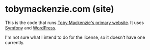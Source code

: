tobymackenzie.com (site)
========================

This is the code that runs [Toby Mackenzie's primary website](https://www.tobymackenzie.com).  It uses [Symfony](https://symfony.com) and [WordPress](https://wordpress.org).

I'm not sure what I intend to do for the license, so it doesn't have one currently.
